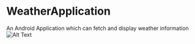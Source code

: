 # WeatherApplication

An Android Application which can fetch and display weather information
![Alt Text](https://github.com/p2401kumar/WeatherApplication/blob/main/ezgif-3-a3b78e8bef.gif)
